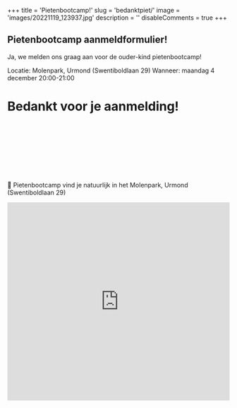 +++
title = 'Pietenbootcamp!'
slug = 'bedanktpiet/'
image = 'images/20221119_123937.jpg'
description = ''
disableComments = true
+++ 

## Pietenbootcamp aanmeldformulier!

Ja, we melden ons graag aan voor de ouder-kind pietenbootcamp!

Locatie: Molenpark, Urmond (Swentiboldlaan 29)
Wanneer: maandag 4 december 20:00-21:00

# Bedankt voor je aanmelding!


<br />
<br />

<p class="box" style="margin-top: 100px;">
📌 Pietenbootcamp vind je natuurlijk in het Molenpark, Urmond (Swentiboldlaan 29)
</p>

<iframe src="https://www.google.com/maps/embed?pb=!1m18!1m12!1m3!1d627.8003588137096!2d5.777595129289221!3d50.99394969872211!2m3!1f0!2f0!3f0!3m2!1i1024!2i768!4f13.1!3m3!1m2!1s0x47c0c75c711235b7%3A0xf2ed85292f1a8131!2sSportContrainer%20Molenpark!5e0!3m2!1snl!2snl!4v1657026162133!5m2!1snl!2snl" width="100%" height="450" style="border:0;" allowfullscreen="" loading="lazy" referrerpolicy="no-referrer-when-downgrade"></iframe>